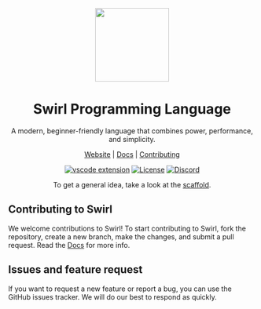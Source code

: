 <div align=center>
<img width=150 src="https://raw.githubusercontent.com/SwirlLang/branding/main/logos/logo-transparent.png">

# Swirl Programming Language
A modern, beginner-friendly language that combines power, performance, and simplicity.

[Website](https://swirl-lang.netlify.app) |
[Docs](https://swirl-lang.netlify.app/docs) |
[Contributing](./CONTRIBUTING.md)  

[![vscode extension](https://img.shields.io/visual-studio-marketplace/v/MrinmoyHaloi.swirl-lang-support?color=blue&label=VSCode%20Extension&logo=visualstudiocode&logoColor=blue&style=flat-square)](https://marketplace.visualstudio.com/items?itemName=MrinmoyHaloi.swirl-lang-support)
[![License](https://img.shields.io/github/license/SwirlLang/Swirl?style=flat-square)](LICENSE)
[![Discord](https://img.shields.io/discord/894989427628179477?color=blue&label=Discord&logo=Discord&logoColor=white&style=flat-square)](https://discord.gg/RSJ5TUDdqx)
<!--[![GitHub Workflow Status](https://img.shields.io/github/actions/workflow/status/SwirlLang/Swirl/cmake.yml?style=flat-square)](https://github.com/SwirlLang/Swirl/actions/workflows/cmake.yml)-->

</div>
<div align="center">

To get a general idea, take a look at the [scaffold](https://github.com/SwirlLang/Swirl/blob/main/scaffold.md).
</div>


<!-- ## Getting Started
You can find installation instructions in the [docs](https://swirl-lang.vercel.app/docs/getting-started/installation).

Once you have Swirl installed, create a file named hello.sw with a simple hello world program:  
```c
print("Hello World")
```

To run the program, use the swirl compiler to compile and run the program.
```shell
swirl hello.sw && ./hello
``` -->

## Contributing to Swirl
We welcome contributions to Swirl! To start contributing to Swirl, fork the repository, create a new branch, make the changes, and submit a pull request. Read the [Docs](https://swirl-lang.vercel.app/docs) for more info.

## Issues and feature request

If you want to request a new feature or report a bug, you can use the GitHub issues tracker. We will do our best to respond as quickly.

